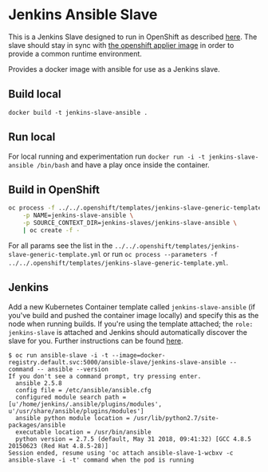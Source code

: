# Jenkins Ansible Slave

This is a Jenkins Slave designed to run in OpenShift as described [here](https://docs.openshift.com/container-platform/3.11/using_images/other_images/jenkins.html#using-the-jenkins-kubernetes-plug-in). The slave should stay in sync with [the openshift applier image](https://github.com/redhat-cop/openshift-applier/tree/master/images/openshift-applier) in order to provide a common runtime environment.

Provides a docker image with ansible for use as a Jenkins slave.

## Build local
`docker build -t jenkins-slave-ansible .`

## Run local
For local running and experimentation run `docker run -i -t jenkins-slave-ansible /bin/bash` and have a play once inside the container.

## Build in OpenShift
```bash
oc process -f ../../.openshift/templates/jenkins-slave-generic-template.yml \
    -p NAME=jenkins-slave-ansible \
    -p SOURCE_CONTEXT_DIR=jenkins-slaves/jenkins-slave-ansible \
    | oc create -f -
```
For all params see the list in the `../../.openshift/templates/jenkins-slave-generic-template.yml` or run `oc process --parameters -f ../../.openshift/templates/jenkins-slave-generic-template.yml`.

## Jenkins
Add a new Kubernetes Container template called `jenkins-slave-ansible` (if you've build and pushed the container image locally) and specify this as the node when running builds. If you're using the template attached; the `role: jenkins-slave` is attached and Jenkins should automatically discover the slave for you. Further instructions can be found [here](https://docs.openshift.com/container-platform/3.10/using_images/other_images/jenkins.html#using-the-jenkins-kubernetes-plug-in). 

```
$ oc run ansible-slave -i -t --image=docker-registry.default.svc:5000/ansible-slave/jenkins-slave-ansible --command -- ansible --version
If you don't see a command prompt, try pressing enter.
  ansible 2.5.8
  config file = /etc/ansible/ansible.cfg
  configured module search path = [u'/home/jenkins/.ansible/plugins/modules', u'/usr/share/ansible/plugins/modules']
  ansible python module location = /usr/lib/python2.7/site-packages/ansible
  executable location = /usr/bin/ansible
  python version = 2.7.5 (default, May 31 2018, 09:41:32) [GCC 4.8.5 20150623 (Red Hat 4.8.5-28)]
Session ended, resume using 'oc attach ansible-slave-1-wcbxv -c ansible-slave -i -t' command when the pod is running
```